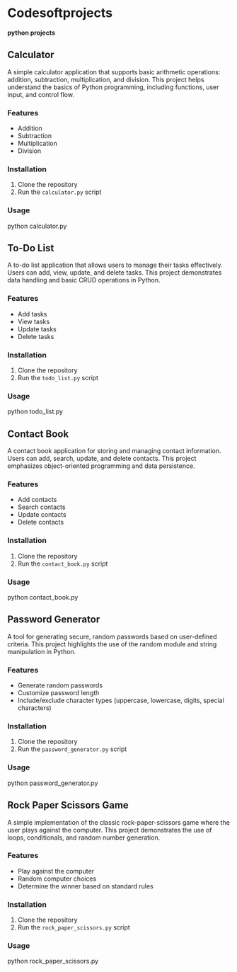 # Codesoftprojects
**python projects**

## Calculator
A simple calculator application that supports basic arithmetic operations: addition, subtraction, multiplication, and division. This project helps understand the basics of Python programming, including functions, user input, and control flow.
### Features
- Addition
- Subtraction
- Multiplication
- Division
### Installation
1. Clone the repository
2. Run the `calculator.py` script
### Usage
python calculator.py


## To-Do List
A to-do list application that allows users to manage their tasks effectively. Users can add, view, update, and delete tasks. This project demonstrates data handling and basic CRUD operations in Python.
### Features
- Add tasks
- View tasks
- Update tasks
- Delete tasks
### Installation
1. Clone the repository
2. Run the `todo_list.py` script
### Usage
python todo_list.py


## Contact Book
A contact book application for storing and managing contact information. Users can add, search, update, and delete contacts. This project emphasizes object-oriented programming and data persistence.
### Features
- Add contacts
- Search contacts
- Update contacts
- Delete contacts
### Installation
1. Clone the repository
2. Run the `contact_book.py` script
### Usage
python contact_book.py


## Password Generator
A tool for generating secure, random passwords based on user-defined criteria. This project highlights the use of the random module and string manipulation in Python.
### Features
- Generate random passwords
- Customize password length
- Include/exclude character types (uppercase, lowercase, digits, special characters)
### Installation
1. Clone the repository
2. Run the `password_generator.py` script
### Usage
python password_generator.py


## Rock Paper Scissors Game
A simple implementation of the classic rock-paper-scissors game where the user plays against the computer. This project demonstrates the use of loops, conditionals, and random number generation.
### Features
- Play against the computer
- Random computer choices
- Determine the winner based on standard rules
### Installation
1. Clone the repository
2. Run the `rock_paper_scissors.py` script

### Usage
python rock_paper_scissors.py




